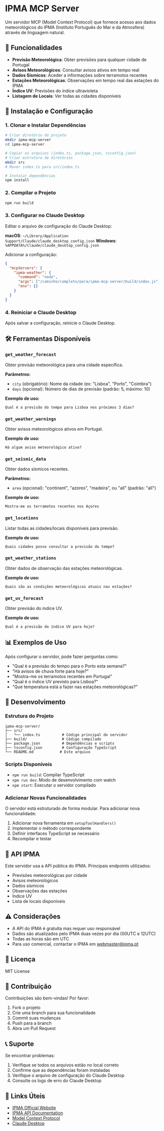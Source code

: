 # IPMA MCP Server

Um servidor MCP (Model Context Protocol) que fornece acesso aos dados meteorológicos do IPMA (Instituto Português do Mar e da Atmosfera) através de linguagem natural.

## 🌟 Funcionalidades

- **Previsão Meteorológica**: Obter previsões para qualquer cidade de Portugal
- **Avisos Meteorológicos**: Consultar avisos ativos em tempo real
- **Dados Sísmicos**: Aceder a informações sobre terramotos recentes
- **Estações Meteorológicas**: Observações em tempo real das estações do IPMA
- **Índice UV**: Previsões do índice ultravioleta
- **Listagem de Locais**: Ver todas as cidades disponíveis

## 🚀 Instalação e Configuração

### 1. Clonar e Instalar Dependências

```bash
# Criar diretório do projeto
mkdir ipma-mcp-server
cd ipma-mcp-server

# Copiar os arquivos (index.ts, package.json, tsconfig.json)
# Criar estrutura de diretórios
mkdir src
# Mover index.ts para src/index.ts

# Instalar dependências
npm install
```

### 2. Compilar o Projeto

```bash
npm run build
```

### 3. Configurar no Claude Desktop

Editar o arquivo de configuração do Claude Desktop:

**macOS**: `~/Library/Application Support/Claude/claude_desktop_config.json`
**Windows**: `%APPDATA%/Claude/claude_desktop_config.json`

Adicionar a configuração:

```json
{
  "mcpServers": {
    "ipma-weather": {
      "command": "node",
      "args": ["/caminho/completo/para/ipma-mcp-server/build/index.js"],
      "env": {}
    }
  }
}
```

### 4. Reiniciar o Claude Desktop

Após salvar a configuração, reinicie o Claude Desktop.

## 🛠️ Ferramentas Disponíveis

### `get_weather_forecast`
Obter previsão meteorológica para uma cidade específica.

**Parâmetros:**
- `city` (obrigatório): Nome da cidade (ex: "Lisboa", "Porto", "Coimbra")
- `days` (opcional): Número de dias de previsão (padrão: 5, máximo: 10)

**Exemplo de uso:**
```
Qual é a previsão do tempo para Lisboa nos próximos 3 dias?
```

### `get_weather_warnings`
Obter avisos meteorológicos ativos em Portugal.

**Exemplo de uso:**
```
Há algum aviso meteorológico ativo?
```

### `get_seismic_data`
Obter dados sísmicos recentes.

**Parâmetros:**
- `area` (opcional): "continent", "azores", "madeira", ou "all" (padrão: "all")

**Exemplo de uso:**
```
Mostra-me os terramotos recentes nos Açores
```

### `get_locations`
Listar todas as cidades/locais disponíveis para previsão.

**Exemplo de uso:**
```
Quais cidades posso consultar a previsão do tempo?
```

### `get_weather_stations`
Obter dados de observação das estações meteorológicas.

**Exemplo de uso:**
```
Quais são as condições meteorológicas atuais nas estações?
```

### `get_uv_forecast`
Obter previsão do índice UV.

**Exemplo de uso:**
```
Qual é a previsão do índice UV para hoje?
```

## 📊 Exemplos de Uso

Após configurar o servidor, pode fazer perguntas como:

- "Qual é a previsão do tempo para o Porto esta semana?"
- "Há avisos de chuva forte para hoje?"
- "Mostra-me os terramotos recentes em Portugal"
- "Qual é o índice UV previsto para Lisboa?"
- "Que temperatura está a fazer nas estações meteorológicas?"

## 🔧 Desenvolvimento

### Estrutura do Projeto

```
ipma-mcp-server/
├── src/
│   └── index.ts          # Código principal do servidor
├── build/                # Código compilado
├── package.json          # Dependências e scripts
├── tsconfig.json         # Configuração TypeScript
└── README.md            # Este arquivo
```

### Scripts Disponíveis

- `npm run build`: Compilar TypeScript
- `npm run dev`: Modo de desenvolvimento com watch
- `npm start`: Executar o servidor compilado

### Adicionar Novas Funcionalidades

O servidor está estruturado de forma modular. Para adicionar nova funcionalidade:

1. Adicionar nova ferramenta em `setupToolHandlers()`
2. Implementar o método correspondente
3. Definir interfaces TypeScript se necessário
4. Recompilar e testar

## 📡 API IPMA

Este servidor usa a API pública do IPMA. Principais endpoints utilizados:

- Previsões meteorológicas por cidade
- Avisos meteorológicos
- Dados sísmicos
- Observações das estações
- Índice UV
- Lista de locais disponíveis

## ⚠️ Considerações

- A API do IPMA é gratuita mas requer uso responsável
- Dados são atualizados pelo IPMA duas vezes por dia (00UTC e 12UTC)
- Todas as horas são em UTC
- Para uso comercial, contactar o IPMA em webmaster@ipma.pt

## 📝 Licença

MIT License

## 🤝 Contribuição

Contribuições são bem-vindas! Por favor:

1. Fork o projeto
2. Crie uma branch para sua funcionalidade
3. Commit suas mudanças
4. Push para a branch
5. Abra um Pull Request

## 📞 Suporte

Se encontrar problemas:

1. Verifique se todos os arquivos estão no local correto
2. Confirme que as dependências foram instaladas
3. Verifique o arquivo de configuração do Claude Desktop
4. Consulte os logs de erro do Claude Desktop

## 🔗 Links Úteis

- [IPMA Official Website](https://www.ipma.pt)
- [IPMA API Documentation](https://api.ipma.pt)
- [Model Context Protocol](https://modelcontextprotocol.io)
- [Claude Desktop](https://claude.ai/desktop)